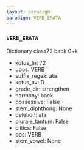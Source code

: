 ```yaml
---
layout: paradigm
paradigm: VERB_ERATA
---
```

### ` VERB_ERATA `

Dictionary class72 back 0~k
* kotus_tn: 72
* upos: VERB
* suffix_regex: ata
* kotus_av: D
* grade_dir: strengthen
* harmony: back
* possessive: False
* stem_diphthong: None
* deletion: ata
* plurale_tantum: False
* clitics: False
* pos: VERB
* stem_vowel: None
